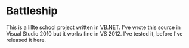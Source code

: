 Battleship
==========

This is a lillte school project written in VB.NET.
I've wrote this source in Visual Studio 2010 but it works fine in VS 2012. I've tested it, before I've released it here.